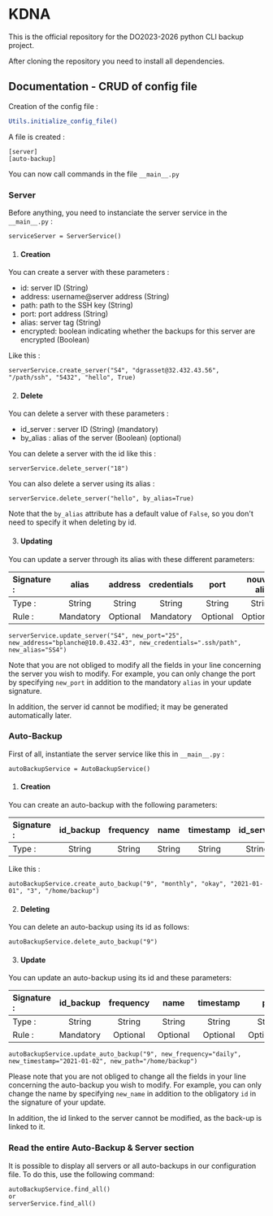 # KDNA

This is the official repository for the DO2023-2026 python CLI backup project.

After cloning the repository you need to install all dependencies.

## Documentation - CRUD of config file

Creation of the config file :

```bash
Utils.initialize_config_file()
```

A file is created : 

```
[server]
[auto-backup]
```
You can now call commands in the file `__main__.py`

### Server

Before anything, you need to instanciate the server service in the `__main__.py` : 

```
serviceServer = ServerService()
```

1. #### Creation

You can create a server with these parameters :

- id: server ID    (String)
- address: username@server address  (String)
- path: path to the SSH key     (String)
- port: port address    (String)
- alias: server tag     (String)
- encrypted: boolean indicating whether the backups for this server are encrypted   (Boolean)

Like this :

```
serverService.create_server("S4", "dgrasset@32.432.43.56", "/path/ssh", "5432", "hello", True)
```

2. #### Delete

You can delete a server with these parameters :

- id_server : server ID (String)   (mandatory)
- by_alias : alias of the server (Boolean)  (optional)

You can delete a server with the id like this :

```
serverService.delete_server("18")
```

You can also delete a server using its alias :

```
serverService.delete_server("hello", by_alias=True)
```

Note that the `by_alias` attribute has a default value of `False`, so you don't need to specify it when deleting by id.

3. #### Updating

You can update a server through its alias with these different parameters:

| Signature : |    alias    | address    | credentials |    port    | nouvel alias |
| :---------- | :---------: | :--------: | :---------: | :--------: | -----------: |
| Type :      |   String    | String     | String      |   String   |       String |
| Rule :     | Mandatory | Optional | Mandatory  | Optional |   Optional |

```
serverService.update_server("S4", new_port="25", new_address="bplanche@10.0.432.43", new_credentials=".ssh/path", new_alias="SS4")
```

Note that you are not obliged to modify all the fields in your line concerning the server you wish to modify. For example, you can only change the port by specifying `new_port` in addition to the mandatory `alias` in your update signature.

In addition, the server id cannot be modified; it may be generated automatically later.

### Auto-Backup

First of all, instantiate the server service like this in `__main__.py` :

```
autoBackupService = AutoBackupService()
```

1. #### Creation

You can create an auto-backup with the following parameters:

| Signature : | id_backup | frequency |  name  | timestamp | id_server |   path |
| :---------- | :-------: | :-------: | :----: | :-------: | :-------: | -----: |
| Type :      |  String   |  String   | String |  String   |  String   | String |

Like this :

```
autoBackupService.create_auto_backup("9", "monthly", "okay", "2021-01-01", "3", "/home/backup")
```

2. #### Deleting

You can delete an auto-backup using its id as follows:
```
autoBackupService.delete_auto_backup("9")
```

3. #### Update

You can update an auto-backup using its id and these parameters:

| Signature : |  id_backup  | frequency  |    name    | timestamp  |       path |
| :---------- | :---------: | :--------: | :--------: | :--------: | ---------: |
| Type :      |   String    |   String   |   String   |   String   |     String |
| Rule :     | Mandatory | Optional | Optional | Optional | Optional |

```
autoBackupService.update_auto_backup("9", new_frequency="daily", new_timestamp="2021-01-02", new_path="/home/backup")
```

Please note that you are not obliged to change all the fields in your line concerning the auto-backup you wish to modify. For example, you can only change the name by specifying `new_name` in addition to the obligatory `id` in the signature of your update.

In addition, the id linked to the server cannot be modified, as the back-up is linked to it.

### Read the entire Auto-Backup & Server section

It is possible to display all servers or all auto-backups in our configuration file. To do this, use the following command:
```
autoBackupService.find_all()
or
serverService.find_all()
```